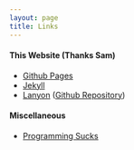 ```yaml
---
layout: page
title: Links
---
```

#### This Website (Thanks Sam)
* [Github Pages](https://pages.github.com/)
* [Jekyll](https://jekyllrb.com/)
* [Lanyon](http://lanyon.getpoole.com) ([Github Repository](https://github.com/poole/lanyon))

#### Miscellaneous
* [Programming Sucks](https://www.stilldrinking.org/programming-sucks)
